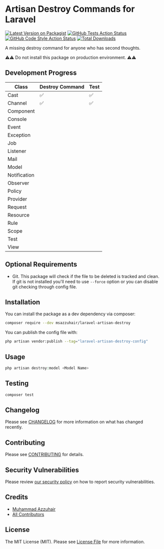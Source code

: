 # Artisan Destroy Commands for Laravel 

[![Latest Version on Packagist](https://img.shields.io/packagist/v/msazzuhair/laravel-artisan-destroy.svg?style=flat-square)](https://packagist.org/packages/msazzuhair/laravel-artisan-destroy)
[![GitHub Tests Action Status](https://img.shields.io/github/actions/workflow/status/msazzuhair/laravel-artisan-destroy/run-tests.yml?branch=main&label=tests&style=flat-square)](https://github.com/msazzuhair/laravel-artisan-destroy/actions?query=workflow%3Arun-tests+branch%3Amain)
[![GitHub Code Style Action Status](https://img.shields.io/github/actions/workflow/status/msazzuhair/laravel-artisan-destroy/fix-php-code-style-issues.yml?branch=main&label=code%20style&style=flat-square)](https://github.com/msazzuhair/laravel-artisan-destroy/actions?query=workflow%3A"Fix+PHP+code+style+issues"+branch%3Amain)
[![Total Downloads](https://img.shields.io/packagist/dt/msazzuhair/laravel-artisan-destroy.svg?style=flat-square)](https://packagist.org/packages/msazzuhair/laravel-artisan-destroy)

A missing destroy command for anyone who has second thoughts.

⚠️⚠️ Do not install this package on production environment. ⚠️⚠️

## Development Progress

| Class        | Destroy Command | Test |
|--------------|-----------------|------|
| Cast         | ✅               | ✅    |
| Channel      | ✅               | ✅    |
| Component    |                 |      |
| Console      |                 |      |
| Event        |                 |      |
| Exception    |                 |      |
| Job          |                 |      |
| Listener     |                 |      |
| Mail         |                 |      |
| Model        |                 |      |
| Notification |                 |      |
| Observer     |                 |      |
| Policy       |                 |      |
| Provider     |                 |      |
| Request      |                 |      |
| Resource     |                 |      |
| Rule         |                 |      |
| Scope        |                 |      |
| Test         |                 |      |
| View         |                 |      |


## Optional Requirements

- Git. This package will check if the file to be deleted is tracked and clean. If git is not installed you'll need to use `--force` option or you can disable git checking through config file. 

## Installation

You can install the package as a dev dependency via composer:

```bash
composer require --dev msazzuhair/laravel-artisan-destroy
```

You can publish the config file with:

```bash
php artisan vendor:publish --tag="laravel-artisan-destroy-config"
```

## Usage

```php
php artisan destroy:model <Model Name>
```

## Testing

```bash
composer test
```

## Changelog

Please see [CHANGELOG](CHANGELOG.md) for more information on what has changed recently.

## Contributing

Please see [CONTRIBUTING](CONTRIBUTING.md) for details.

## Security Vulnerabilities

Please review [our security policy](../../security/policy) on how to report security vulnerabilities.

## Credits

- [Muhammad Azzuhair](https://github.com/msazzuhair)
- [All Contributors](../../contributors)

## License

The MIT License (MIT). Please see [License File](LICENSE.md) for more information.
